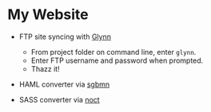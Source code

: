 My Website
==================

- FTP site syncing with [Glynn](https://github.com/dmathieu/glynn)
  * From project folder on command line, enter `glynn`.
  * Enter FTP username and password when prompted.
  * Thazz it!

- HAML converter via [sgbmn](http://sgbmn.github.io/blog/2012/08/14/using-haml-in-jekyll/)
- SASS converter via [noct](https://github.com/noct/jekyll-sass)
